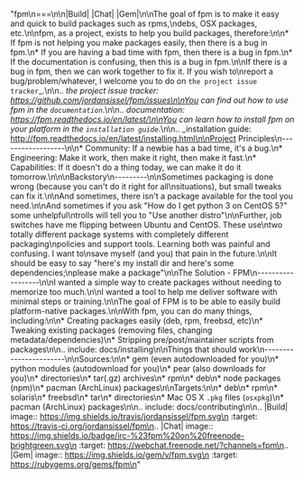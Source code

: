 "fpm\n===\n\n|Build| |Chat| |Gem|\n\nThe goal of fpm is to make it easy and quick to build packages such as rpms,\ndebs, OSX packages, etc.\n\nfpm, as a project, exists to help you build packages, therefore:\n\n* If fpm is not helping you make packages easily, then there is a bug in fpm.\n* If you are having a bad time with fpm, then there is a bug in fpm.\n* If the documentation is confusing, then this is a bug in fpm.\n\nIf there is a bug in fpm, then we can work together to fix it. If you wish to\nreport a bug/problem/whatever, I welcome you to do on `the project issue tracker`_.\n\n.. _the project issue tracker: https://github.com/jordansissel/fpm/issues\n\nYou can find out how to use fpm in the `documentation`_.\n\n.. _documentation: https://fpm.readthedocs.io/en/latest/\n\nYou can learn how to install fpm on your platform in the `installation guide`_.\n\n.. _installation guide: http://fpm.readthedocs.io/en/latest/installing.html\n\nProject Principles\n------------------\n\n* Community: If a newbie has a bad time, it's a bug.\n* Engineering: Make it work, then make it right, then make it fast.\n* Capabilities: If it doesn't do a thing today, we can make it do it tomorrow.\n\n\nBackstory\n---------\n\nSometimes packaging is done wrong (because you can't do it right for all\nsituations), but small tweaks can fix it.\n\nAnd sometimes, there isn't a package available for the tool you need.\n\nAnd sometimes if you ask \"How do I get python 3 on CentOS 5?\" some unhelpful\ntrolls will tell you to \"Use another distro\"\n\nFurther, job switches have me flipping between Ubuntu and CentOS. These use\ntwo totally different package systems with completely different packaging\npolicies and support tools. Learning both was painful and confusing. I want to\nsave myself (and you) that pain in the future.\n\nIt should be easy to say \"here's my install dir and here's some dependencies;\nplease make a package\"\n\nThe Solution - FPM\n------------------\n\nI wanted a simple way to create packages without needing to memorize too much.\n\nI wanted a tool to help me deliver software with minimal steps or training.\n\nThe goal of FPM is to be able to easily build platform-native packages.\n\nWith fpm, you can do many things, including:\n\n* Creating packages easily (deb, rpm, freebsd, etc)\n* Tweaking existing packages (removing files, changing metadata/dependencies)\n* Stripping pre/post/maintainer scripts from packages\n\n.. include: docs/installing\n\nThings that should work\n-----------------------\n\nSources:\n\n* gem (even autodownloaded for you)\n* python modules (autodownload for you)\n* pear (also downloads for you)\n* directories\n* tar(.gz) archives\n* rpm\n* deb\n* node packages (npm)\n* pacman (ArchLinux) packages\n\nTargets:\n\n* deb\n* rpm\n* solaris\n* freebsd\n* tar\n* directories\n* Mac OS X `.pkg` files (`osxpkg`)\n* pacman (ArchLinux) packages\n\n.. include: docs/contributing\n\n.. |Build| image:: https://img.shields.io/travis/jordansissel/fpm.svg\n   :target: https://travis-ci.org/jordansissel/fpm\n.. |Chat| image:: https://img.shields.io/badge/irc-%23fpm%20on%20freenode-brightgreen.svg\n   :target: https://webchat.freenode.net/?channels=fpm\n.. |Gem| image:: https://img.shields.io/gem/v/fpm.svg\n   :target: https://rubygems.org/gems/fpm\n"